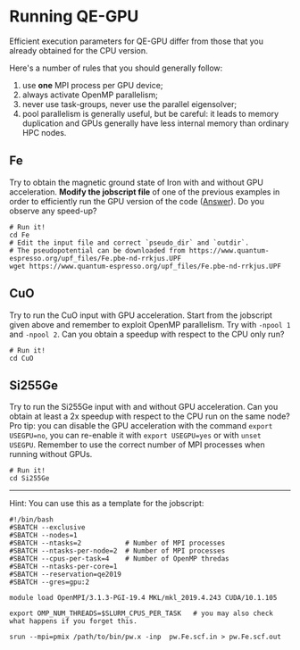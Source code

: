 # Running QE-GPU

Efficient execution parameters for QE-GPU differ from those that you 
already obtained for the CPU version.

Here's a number of rules that you should generally follow:

1. use **one** MPI process per GPU device;
2. always activate OpenMP parallelism;
3. never use task-groups, never use the parallel eigensolver;
4. pool parallelism is generally useful, but be careful: it leads to 
   memory duplication and GPUs generally have less internal memory than 
   ordinary HPC nodes.



## Fe

Try to obtain the magnetic ground state of Iron with and without GPU acceleration.
**Modify the jobscript file** of one of the previous examples in order to efficiently
run the GPU version of the code ([Answer](#A1)).
Do you observe any speed-up?

    # Run it!
    cd Fe
    # Edit the input file and correct `pseudo_dir` and `outdir`.
    # The pseudopotential can be downloaded from https://www.quantum-espresso.org/upf_files/Fe.pbe-nd-rrkjus.UPF
    wget https://www.quantum-espresso.org/upf_files/Fe.pbe-nd-rrkjus.UPF

    

## CuO

Try to run the CuO input with GPU acceleration. Start from
the jobscript given above and remember to exploit OpenMP parallelism.
Try with `-npool 1` and `-npool 2`.
Can you obtain a speedup with respect to the CPU only run?

    # Run it!
    cd CuO

## Si255Ge

Try to run the Si255Ge input with and without GPU acceleration. 
Can you obtain at least a 2x speedup with respect to the CPU run on the same node?
Pro tip: you can disable the GPU acceleration with the command `export USEGPU=no`, 
you can re-enable it with `export USEGPU=yes` or with `unset USEGPU`. Remember
to use the correct number of MPI processes when running without GPUs.

    # Run it!
    cd Si255Ge

---

<a name="H1"></a>Hint: You can use this as a template for the jobscript:

    #!/bin/bash
    #SBATCH --exclusive
    #SBATCH --nodes=1
    #SBATCH --ntasks=2           # Number of MPI processes
    #SBATCH --ntasks-per-node=2  # Number of MPI processes
    #SBATCH --cpus-per-task=4    # Number of OpenMP thredas
    #SBATCH --ntasks-per-core=1
    #SBATCH --reservation=qe2019
    #SBATCH --gres=gpu:2
    
    module load OpenMPI/3.1.3-PGI-19.4 MKL/mkl_2019.4.243 CUDA/10.1.105
    
    export OMP_NUM_THREADS=$SLURM_CPUS_PER_TASK   # you may also check what happens if you forget this.
    
    srun --mpi=pmix /path/to/bin/pw.x -inp  pw.Fe.scf.in > pw.Fe.scf.out
